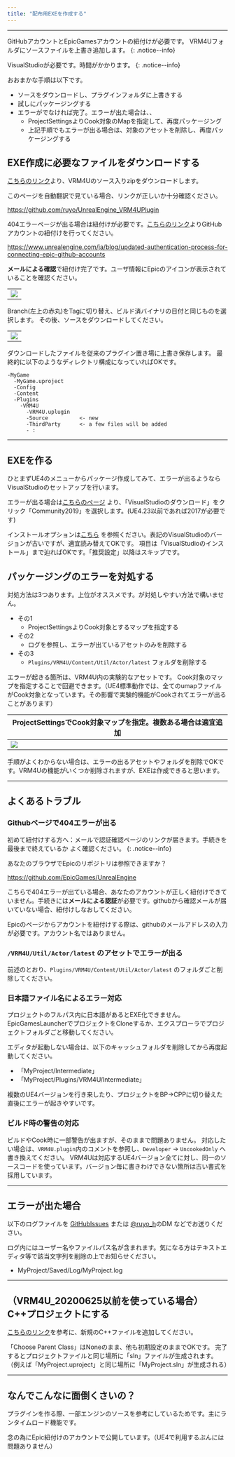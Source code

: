 ```yaml
---
title: "配布用EXEを作成する"
---
```


----

GitHubアカウントとEpicGamesアカウントの紐付けが必要です。
VRM4Uフォルダにソースファイルを上書き追加します。
{: .notice--info}

VisualStudioが必要です。時間がかかります。
{: .notice--info}

おおまかな手順は以下です。

 - ソースをダウンロードし、プラグインフォルダに上書きする
 - 試しにパッケージングする
 - エラーがでなければ完了。エラーが出た場合は、、
   - ProjectSettingsよりCook対象のMapを指定して、再度パッケージング
   - 上記手順でもエラーが出る場合は、対象のアセットを削除し、再度パッケージングする

## EXE作成に必要なファイルをダウンロードする

[こちらのリンク](https://github.com/ruyo/UnrealEngine_VRM4UPlugin)より、VRM4Uのソース入りzipをダウンロードします。

このページを自動翻訳で見ている場合、リンクが正しいか十分確認ください。

https://github.com/ruyo/UnrealEngine_VRM4UPlugin


404エラーページが出る場合は紐付けが必要です。[こちらのリンク](https://www.unrealengine.com/ja/blog/updated-authentication-process-for-connecting-epic-github-accounts)よりGitHubアカウントの紐付けを行ってください。

https://www.unrealengine.com/ja/blog/updated-authentication-process-for-connecting-epic-github-accounts

**メールによる確認**で紐付け完了です。ユーザ情報にEpicのアイコンが表示されていることを確認ください。

||
|-|
|[![](./assets/images/small/03e_con.png)](../assets/images/03e_con.png)|


Branch(左上の赤丸)をTagに切り替え、ビルド済バイナリの日付と同じものを選択します。
その後、ソースをダウンロードしてください。

||
|-|
|[![](./assets/images/small/03e_exe.png)](../assets/images/03e_exe.png)|


ダウンロードしたファイルを従来のプラグイン置き場に上書き保存します。 
最終的に以下のようなディレクトリ構成になっていればOKです。

```
-MyGame
  -MyGame.uproject
  -Config
  -Content
  -Plugins
    -VRM4U
      -VRM4U.uplugin
      -Source          <- new
      -ThirdParty      <- a few files will be added
      - :
```


----

## EXEを作る

ひとまずUE4のメニューからパッケージ作成してみて、エラーが出るようならVisualStudioのセットアップを行います。

エラーが出る場合は[こちらのページ](https://visualstudio.microsoft.com/ja/vs/older-downloads/)
より、「VisualStudioのダウンロード」をクリック「Community2019」を選択します。(UE4.23以前であれば2017が必要です)

インストールオプションは[こちら](https://docs.unrealengine.com/ja/Programming/Development/VisualStudioSetup/index.html)
を参照ください。表記のVisualStudioのバージョンが古いですが、適宜読み替えてOKです。
項目は「VisualStudioのインストール」まで辿ればOKです。「推奨設定」以降はスキップです。

## パッケージングのエラーを対処する

対処方法は3つあります。上位がオススメです。が対処しやすい方法で構いません。

 - その1
   - ProjectSettingsよりCook対象とするマップを指定する
 - その2
   - ログを参照し、エラーが出ているアセットのみを削除する
 - その3
   - `Plugins/VRM4U/Content/Util/Actor/latest` フォルダを削除する

エラーが起きる箇所は、VRM4U内の実験的なアセットです。
Cook対象のマップを指定することで回避できます。（UE4標準動作では、全てのumapファイルがCook対象となっています。その影響で実験的機能がCookされてエラーが出ることがあります）

|ProjectSettingsでCook対象マップを指定。複数ある場合は適宜追加|
|-|
|[![](./assets/images/small/03e_config.png)](../assets/images/03e_config.png)|

手順がよくわからない場合は、エラーの出るアセットやフォルダを削除でOKです。VRM4Uの機能がいくつか削除されますが、EXEは作成できると思います。

----

## よくあるトラブル

### Githubページで404エラーが出る

初めて紐付けする方へ：メールで認証確認ページのリンクが届きます。手続きを最後まで終えているか よく確認ください。
{: .notice--info}

あなたのブラウザでEpicのリポジトリは参照できますか？

https://github.com/EpicGames/UnrealEngine

こちらで404エラーが出ている場合、あなたのアカウントが正しく紐付けできていません。手続きには**メールによる認証**が必要です。githubから確認メールが届いていない場合、紐付けしなおしてください。

Epicのページからアカウントを紐付けする際は、githubのメールアドレスの入力が必要です。アカウント名ではありません。

### `/VRM4U/Util/Actor/latest` のアセットでエラーが出る

前述のとおり、`Plugins/VRM4U/Content/Util/Actor/latest` のフォルダごと削除してください。

### 日本語ファイル名によるエラー対応

プロジェクトのフルパス内に日本語があるとEXE化できません。EpicGamesLauncherでプロジェクトをCloneするか、エクスプローラでプロジェクトフォルダごと移動してください。

エディタが起動しない場合は、以下のキャッシュフォルダを削除してから再度起動してください。
- 「MyProject/Intermediate」
- 「MyProject/Plugins/VRM4U/Intermediate」

複数のUE4バージョンを行き来したり、プロジェクトをBP→CPPに切り替えた直後にエラーが起きやすいです。

### ビルド時の警告の対応

ビルドやCook時に一部警告が出ますが、そのままで問題ありません。
対応したい場合は、`VRM4U.plugin`内のコメントを参照し、`Developer` -> `UncookedOnly` へ書き換えてください。
VRM4Uは対応するUE4バージョン全てに対し、同一のソースコードを使っています。バージョン毎に書きわけできない箇所は古い書式を採用しています。

----

## エラーが出た場合

以下のログファイルを [GitHubIssues](https://github.com/ruyo/VRM4U/issues) または [@ruyo_h](https://twitter.com/ruyo_h)のDM などでお送りください。

ログ内にはユーザー名やファイルパス名が含まれます。気になる方はテキストエディタ等で該当文字列を削除の上でお知らせください。

- MyProject/Saved/Log/MyProject.log

----

## （VRM4U_20200625以前を使っている場合）C++プロジェクトにする
[こちらのリンク](https://docs.unrealengine.com/ja/Programming/QuickStart/2/index.html)を参考に、新規のC++ファイルを追加してください。

「Choose Parent Class」はNoneのまま、他も初期設定のままでOKです。
完了するとプロジェクトファイルと同じ場所に「sln」ファイルが生成されます。
（例えば「MyProject.uproject」と同じ場所に「MyProject.sln」が生成される）

----

## なんでこんなに面倒くさいの？

プラグインを作る際、一部エンジンのソースを参考にしているためです。主にランタイムロード機能です。

念の為にEpic紐付けのアカウントで公開しています。（UE4で利用するぶんには問題ありません）

